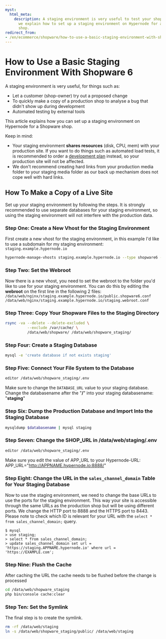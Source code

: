 ```yaml
---
myst:
  html_meta:
    description: A staging environment is very useful to test your shop. In this article
      we explain how to set up a staging environment on Hypernode for a Shopware 6
      shop.
redirect_from:
- /en/ecommerce/shopware/how-to-use-a-basic-staging-environment-with-shopware-6/
---
```


<!-- source: https://support.hypernode.com/en/ecommerce/shopware/how-to-use-a-basic-staging-environment-with-shopware-6/ -->

# How to Use a Basic Staging Environment With Shopware 6

A staging environment is very useful, for things such as:

- Let a customer (shop-owner) try out a proposed change
- To quickly make a copy of a production shop to analyse a bug that didn't show up during development
- Automated testing by external tools

This article explains how you can set up a staging environment on Hypernode for a Shopware shop.

Keep in mind:

- Your staging environment **shares resources** (disk, CPU, mem) with your production site. If you want to do things such as automated load tests, it is recommended to order a [development plan](https://support.hypernode.com/knowledgebase/development-plans-for-your-magento-shop/) instead, so your production site will not be affected.
- We don't recommend creating hard links from your production media folder to your staging media folder as our back up mechanism does not cope well with hard links.

## How To Make a Copy of a Live Site

Set up your staging environment by following the steps. It is strongly recommended to use separate databases for your staging environment, so using the staging environment will not interfere with the production data.

### Step One: Create a New Vhost for the Staging Environment

First create a new vhost for the staging environment, in this example I'd like to use a subdomain for my staging environment: `staging.example.hypernode.io`

```bash
hypernode-manage-vhosts staging.example.hypernode.io --type shopware6 --https --force-https
```

### Step Two: Set the Webroot

Now there is a new vhost, you need to set the webroot to the folder you'd like to use for your staging environment. You can do this by editing the **webroot** on the first line in the following 2 files: `/data/web/nginx/staging.example.hypernode.io/public.shopware6.conf`
`/data/web/nginx/staging.example.hypernode.io/staging.webroot.conf`

### Step Three: Copy Your Shopware Files to the Staging Directory

```bash
rsync -va --delete --delete-excluded \
          --exclude /var/cache/ \
          /data/web/shopware/ /data/web/shopware_staging/
```

### Step Four: Create a Staging Database

```bash
mysql -e 'create database if not exists staging'
```

### Step Five: Connect Your File System to the Database

```bash
editor /data/web/shopware_staging/.env
```

Make sure to change the `DATABASE_URL` value to your staging database. Change the databasename after the "**/**" into your staging databasename: "**staging**"

### Step Six: Dump the Production Database and Import Into the Staging Database

```bash
mysqldump $databasename | mysql staging
```

### Step Seven: Change the SHOP_URL in /data/web/staging/.env

```bash
editor /data/web/shopware_staging/.env
```

Make sure you edit the value of APP_URL to your Hypernode-URL: APP_URL="<http://APPNAME.hypernode.io:8888/>"

### Step Eight: Change the URL in the `sales_channel_domain` Table for Your Staging Database

Now to use the staging environment, we need to change the base URLs to use the ports for the staging environment. This way your site is accessible through the same URLs as the production shop but will be using different ports. We change the HTTP port to 8888 and the HTTPS port to 8443. Please note to check which ID is relevant for your URL with the `select * from sales_channel_domain;` query.

```console
$ mysql
> use staging;
> select * from sales_channel_domain;
> update sales_channel_domain set url = 'https://staging.APPNAME.hypernode.io' where url = 'https://EXAMPLE.com';
```

### Step Nine: Flush the Cache

After caching the URL the cache needs to be flushed before the change is processed

```bash
cd /data/web/shopware_staging
php bin/console cache:clear
```

### Step Ten: Set the Symlink

The final step is to create the symlink.

```bash
rm -rf /data/web/staging
ln -s /data/web/shopware_staging/public/ /data/web/staging
```
